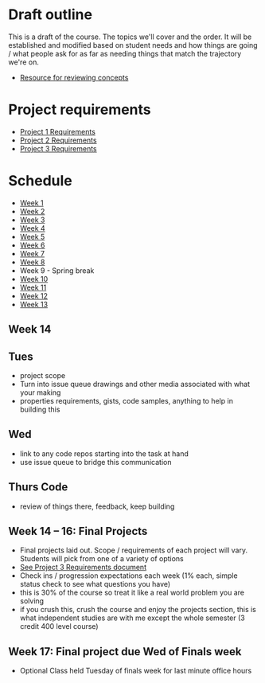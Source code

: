 # Draft outline
This is a draft of the course. The topics we'll cover and the order. It will be established and modified based on student needs and how things are going / what people ask for as far as needing things that match the trajectory we're on.
- [Resource for reviewing concepts](https://youtube.com/playlist?list=PLJQupiji7J5efO_Q5VGZcPE4O_TM_HGP4)

# Project requirements
- [Project 1 Requirements](https://github.com/elmsln/edtechjoker/blob/master/sp-23/projects/project-1.md)
- [Project 2 Requirements](https://github.com/elmsln/edtechjoker/blob/master/sp-23/projects/project-2.md)
- [Project 3 Requirements](https://github.com/elmsln/edtechjoker/blob/master/sp-23/projects/project-3.md)

# Schedule

- [Week 1](https://github.com/elmsln/edtechjoker/tree/master/sp-23/week-1)
- [Week 2](https://github.com/elmsln/edtechjoker/tree/master/sp-23/week-2)
- [Week 3](https://github.com/elmsln/edtechjoker/tree/master/sp-23/week-3)
- [Week 4](https://github.com/elmsln/edtechjoker/tree/master/sp-23/week-4)
- [Week 5](https://github.com/elmsln/edtechjoker/tree/master/sp-23/week-5)
- [Week 6](https://github.com/elmsln/edtechjoker/tree/master/sp-23/week-6)
- [Week 7](https://github.com/elmsln/edtechjoker/tree/master/sp-23/week-7)
- [Week 8](https://github.com/elmsln/edtechjoker/tree/master/sp-23/week-8)
- Week 9 - Spring break
- [Week 10](https://github.com/elmsln/edtechjoker/tree/master/sp-23/week-10)
- [Week 11](https://github.com/elmsln/edtechjoker/tree/master/sp-23/week-11)
- [Week 12](https://github.com/elmsln/edtechjoker/tree/master/sp-23/week-12)
- [Week 13](https://github.com/elmsln/edtechjoker/tree/master/sp-23/week-13)

## Week 14
## Tues
- project scope
- Turn into issue queue drawings and other media associated with what your making
- properties requirements, gists, code samples, anything to help in building this
## Wed
- link to any code repos starting into the task at hand
- use issue queue to bridge this communication

## Thurs Code
- review of things there, feedback, keep building

## Week 14 – 16: Final Projects
- Final projects laid out. Scope / requirements of each project will vary. Students will pick from one of a variety of options
- [See Project 3 Requirements document](https://github.com/elmsln/edtechjoker/blob/master/sp-23/projects/project-3.md)
- Check ins / progression expectations each week (1% each, simple status check to see what questions you have)
- this is 30% of the course so treat it like a real world problem you are solving
- if you crush this, crush the course and enjoy the projects section, this is what independent studies are with me except the whole semester (3 credit 400 level course)

## Week 17: Final project due Wed of Finals week
- Optional Class held Tuesday of finals week for last minute office hours
